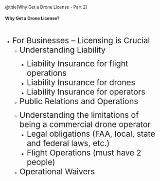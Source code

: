 <div class="slide-bg-style-left"></div><div class="slide-bg-style-right"></div>

@title[Why Get a Drone License - Part 2]

#### <span class="orange">Why Get a Drone License?</span>
<br>                                                  
<ul>
  <li class="fragment"><span style="font-size: 26px;">For Businesses – Licensing is Crucial</span>
    <ul>
      <li class="fragment"><span style="font-size: 26px;">Understanding Liability</span></li>
        <ul>
          <li class="fragment no-bullet"><span style="font-size: 26px;">Liability Insurance for flight operations</span></li>
          <li class="fragment no-bullet"><span style="font-size: 26px;">Liability Insurance for drones</span></li>
          <li class="fragment no-bullet"><span style="font-size: 26px;">Liability Insurance for operators</span></li>
        </ul>
      <li class="fragment"><span style="font-size: 26px;">Public Relations and Operations</span></li>
    </ul>
  </li>
  <ul>
    <li class="fragment"><span style="font-size: 26px;">Understanding the limitations of being a commercial drone operator</span>
      <ul>
        <li class="fragment no-bullet"><span style="font-size: 26px;">Legal obligations (FAA, local, state and federal laws, etc.)</span></li>
        <li class="fragment no-bullet"><span style="font-size: 26px;">Flight Operations (must have 2 people)</span></li>
      </ul>
    </li>
    <li class="fragment"><span style="font-size: 26px;">Operational Waivers</span></li>
  </ul>
  </li>
</ul>
